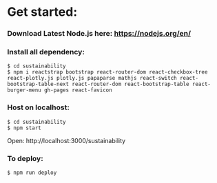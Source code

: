 # Get started:

### Download Latest Node.js here: https://nodejs.org/en/

### Install all dependency:
``` shell
$ cd sustainability
$ npm i reactstrap bootstrap react-router-dom react-checkbox-tree react-plotly.js plotly.js papaparse mathjs react-switch react-bootstrap-table-next react-router-dom react-bootstrap-table react-burger-menu gh-pages react-favicon
```


### Host on localhost:
```
$ cd sustainability
$ npm start
```
Open: 
http://localhost:3000/sustainability

### To deploy:
```
$ npm run deploy
```
